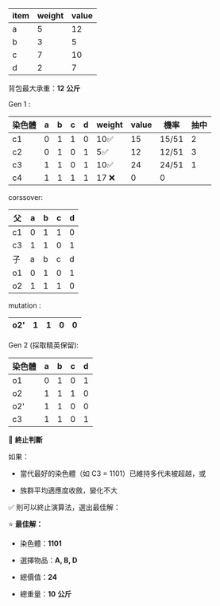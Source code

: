 
| item | weight | value |
| ---- | ------ | ----- |
| a    | 5      | 12    |
| b    | 3      | 5     |
| c    | 7      | 10    |
| d    | 2      | 7     |
背包最大承重：**12** **公斤**

Gen 1 : 

| 染色體 | a   | b   | c   | d   | weight | value | 機率    | 抽中  |
| --- | --- | --- | --- | --- | ------ | ----- | ----- | --- |
| c1  | 0   | 1   | 1   | 0   | 10✅    | 15    | 15/51 | 2   |
| c2  | 0   | 1   | 0   | 1   | 5✅     | 12    | 12/51 | 3   |
| c3  | 1   | 1   | 0   | 1   | 10✅    | 24    | 24/51 | 1   |
| c4  | 1   | 1   | 1   | 1   | 17 ❌   | 0     | 0     |     |

corssover:

| 父   | a   | b   | c   | d   |
| --- | --- | --- | --- | --- |
| c1  | 0   | 1   | 1   | 0   |
| c3  | 1   | 1   | 0   | 1   |
| 子   | a   | b   | c   | d   |
| o1  | 0   | 1   | 0   | 1   |
| o2  | 1   | 1   | 1   | 0   |
mutation :

| o2' | 1   | 1   | 0   | 0   |
| --- | --- | --- | --- | --- |
Gen 2 (採取精英保留):

| 染色體 | a   | b   | c   | d   |
| --- | --- | --- | --- | --- |
| o1  | 0   | 1   | 0   | 1   |
| o2  | 1   | 1   | 1   | 0   |
| o2' | 1   | 1   | 0   | 0   |
| c3  | 1   | 1   | 0   | 1   |
🏁 **終止判斷**

如果：

- 當代最好的染色體（如 C3 = 1101）已維持多代未被超越，或
    
- 族群平均適應度收斂，變化不大
    

✅ 則可以終止演算法，選出最佳解：

⭐ **最佳解：**

- 染色體：**1101**
    
- 選擇物品：**A, B, D**
    
- 總價值：**24**
    
- 總重量：**10** **公斤**